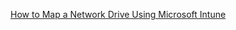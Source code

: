 [How to Map a Network Drive Using Microsoft Intune](https://ourcloudnetwork.com/how-to-map-a-network-drive-using-microsoft-intune/)